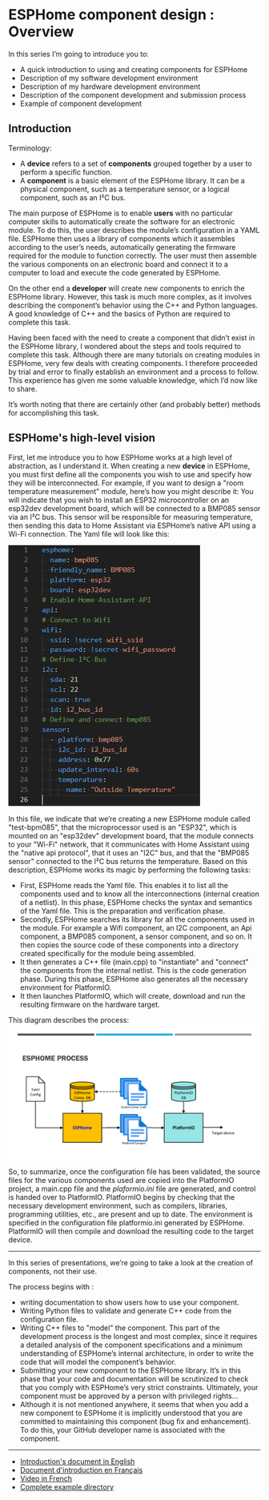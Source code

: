# ESPHome component design : Overview

In this series I’m going to introduce you to:

- A quick introduction to using and creating components for ESPHome
- Description of my software development environment
- Description of my hardware development environment
- Description of the component development and submission process
- Example of component development

## Introduction

Terminology:

- A **device** refers to a set of **components** grouped together by a user to perform a specific function.
- A **component** is a basic element of the ESPHome library. It can be a physical component, such as a temperature sensor, or a logical component, such as an I²C bus.

The main purpose of ESPHome is to enable **users** with no particular computer skills to automatically create the software for an electronic module. To do this, the user describes the module’s configuration in a YAML file. ESPHome then uses a library of components which it assembles according to the user’s needs, automatically generating the firmware required for the module to function correctly. The user must then assemble the various components on an electronic board and connect it to a computer to load and execute the code generated by ESPHome.

On the other end a **developer** will create new components to enrich the ESPHome library. However, this task is much more complex, as it involves describing the component’s behavior using the C++ and Python languages. A good knowledge of C++ and the basics of Python are required to complete this task.

Having been faced with the need to create a component that didn’t exist in the ESPHome library, I wondered about the steps and tools required to complete this task. Although there are many tutorials on creating modules in ESPHome, very few deals with creating components. I therefore proceeded by trial and error to finally establish an environment and a process to follow. This experience has given me some valuable knowledge, which I’d now like to share.

It’s worth noting that there are certainly other (and probably better) methods for accomplishing this task.

## **ESPHome's high-level vision**

First, let me introduce you to how ESPHome works at a high level of abstraction, as I understand it.
When creating a new **device** in ESPHome, you must first define all the components you wish to use and specify how they will be interconnected. For example, if you want to design a "room temperature measurement" module, here’s how you might describe it: You will indicate that you wish to install an ESP32 microcontroller on an esp32dev development board, which will be connected to a BMP085 sensor via an I²C bus. This sensor will be responsible for measuring temperature, then sending this data to Home Assistant via ESPHome’s native API using a Wi-Fi connection.
The Yaml file will look like this:

![image](images/bmp85-yaml.png)

In this file, we indicate that we’re creating a new ESPHome module called "test-bpm085", that the microprocessor used is an "ESP32", which is mounted on an "esp32dev" development board, that the module connects to your "Wi-Fi" network, that it communicates with Home Assistant using the "native api protocol", that it uses an "I2C" bus, and that the "BMP085 sensor" connected to the I²C bus returns the temperature.
Based on this description, ESPHome works its magic by performing the following tasks:

- First, ESPHome reads the Yaml file. This enables it to list all the components used and to know all the interconnections (internal creation of a netlist). In this phase, ESPHome checks the syntax and semantics of the Yaml file. This is the preparation and verification phase.
- Secondly, ESPHome searches its library for all the components used in the module. For example a Wifi component, an I2C component, an Api component, a BMP085 component, a sensor component, and so on. It then copies the source code of these components into a directory created specifically for the module being assembled.
- It then generates a C++ file (main.cpp) to "instantiate" and "connect" the components from the internal netlist. This is the code generation phase. During this phase, ESPHome also generates all the necessary environment for PlatformIO.
- It then launches PlatformIO, which will create, download and run the resulting firmware on the hardware target.

This diagram describes the process:
![image](images/esphome-process.png)
So, to summarize, once the configuration file has been validated, the source files for the various components used are copied into the PlatformIO project, a main.cpp file and the _plaformio.ini_ file are generated, and control is handed over to PlatformIO.
PlatformIO begins by checking that the necessary development environment, such as compilers, libraries, programming utilities, etc., are present and up to date. The environment is specified in the configuration file platformio.ini generated by ESPHome. PlatformIO will then compile and download the resulting code to the target device.

___
In this series of presentations, we’re going to take a look at the creation of components, not their use.

The process begins with :

- writing documentation to show users how to use your component.
- Writing Python files to validate and generate C++ code from the configuration file.
- Writing C++ files to "model" the component. This part of the development process is the longest and most complex, since it requires a detailed analysis of the component specifications and a minimum understanding of ESPHome’s internal architecture, in order to write the code that will model the component’s behavior.
- Submitting your new component to the ESPHome library. It’s in this phase that your code and documentation will be scrutinized to check that you comply with ESPHome’s very strict constraints. Ultimately, your component must be approved by a person with privileged rights...
- Although it is not mentioned anywhere, it seems that when you add a new component to ESPHome it is implicitly understood that you are committed to maintaining this component (bug fix and enhancement). To do this, your GitHub developer name is associated with the component.

___

- [Introduction's document in English](/Part1-introduction/part1-introduction-en-US.pdf)
- [Document d'introduction en Français](/Part1-introduction/part1-introduction-fr-FR.pdf)
- [Video in French](https://youtu.be/cindv-3cWSg)
- [Complete example directory](/Part1-introduction/bmp085-project)
